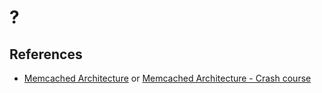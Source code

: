 # ?

## References

- [Memcached Architecture](https://medium.com/@hnasr/memcached-architecture-af3369845c09) or [Memcached Architecture - Crash course](https://www.youtube.com/watch?v=NCePGsRZFus)
